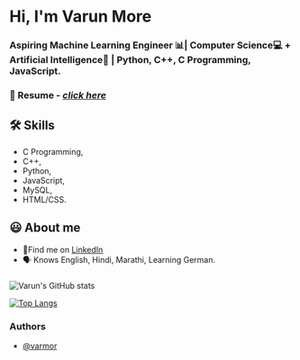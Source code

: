 

# Hi, I'm Varun More

  
### Aspiring Machine Learning Engineer 📊| Computer Science💻 + Artificial Intelligence🧠 | Python, C++, C Programming, JavaScript.
### 🔗 Resume - [_click here_](https://varmor.github.io/)

## 🛠 Skills
- C Programming, 
- C++,
- Python,
- JavaScript,
- MySQL,
- HTML/CSS.

  
## 😃 About me 
 - 🍳Find me on [LinkedIn](https://www.linkedin.com/in/varun-more/)
 - 🗣 Knows English, Hindi, Marathi, Learning German.

  
### 




![Varun's GitHub stats](https://github-readme-stats.vercel.app/api?username=varmor&show_icons=true&theme=radical)

[![Top Langs](https://github-readme-stats.vercel.app/api/top-langs/?username=varmor&layout=compact)](https://github.com/varmor/github-readme-stats)
### Authors

- [@varmor](https://www.github.com/varmor)
